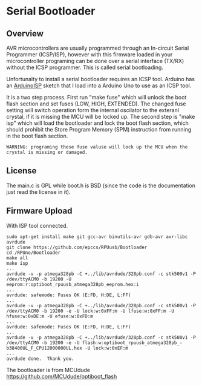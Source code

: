 # Serial Bootloader

## Overview

AVR microcontrollers are usually programmed through an In-circuit Serial Programmer (ICSP/ISP), however with this firmware loaded in your microcontroller programing can be done over a serial interface (TX/RX) without the ICSP programmer. This is called serial bootloading. 

Unfortunalty to install a serial bootloader requires an ICSP tool. Arduino has an [ArduinoISP] sketch that I load into a Arduino Uno to use as an ICSP tool.

[ArduinoISP]: https://github.com/arduino/Arduino/blob/master/build/shared/examples/11.ArduinoISP/ArduinoISP/ArduinoISP.ino

It is a two step process. First run "make fuse" which will unlock the boot flash section and set fuses (LOW, HIGH, EXTENDED). The changed fuse setting will switch operation form the internal oscilator to the exteranl crystal, if it is missing the MCU will be locked up. The second step is "make isp" which will load the bootloader and lock the boot flash section, which should prohibit the Store Program Memory (SPM) instruction from running in the boot flash section. 

    WARNING: programing these fuse valuse will lock up the MCU when the crystal is missing or damaged.


## License 

The main.c is GPL while boot.h is BSD (since the code is the documentation just read the license in it).


## Firmware Upload

With ISP tool connected.

``` 
sudo apt-get install make git gcc-avr binutils-avr gdb-avr avr-libc avrdude
git clone https://github.com/epccs/RPUusb/Bootloader
cd /RPUno/Bootloader
make all
make isp
...
avrdude -v -p atmega328pb -C +../lib/avrdude/328pb.conf -c stk500v1 -P /dev/ttyACM0 -b 19200 -U eeprom:r:optiboot_rpuusb_atmega328pb_eeprom.hex:i
...
avrdude: safemode: Fuses OK (E:FD, H:DE, L:FF)
...
avrdude -v -p atmega328pb -C +../lib/avrdude/328pb.conf -c stk500v1 -P /dev/ttyACM0 -b 19200 -e -U lock:w:0xFF:m -U lfuse:w:0xFF:m -U hfuse:w:0xDE:m -U efuse:w:0xFD:m
...
avrdude: safemode: Fuses OK (E:FD, H:DE, L:FF)
...
avrdude -v -p atmega328pb -C +../lib/avrdude/328pb.conf -c stk500v1 -P /dev/ttyACM0 -b 19200 -e -U flash:w:optiboot_rpuusb_atmega328pb_-b38400UL_F_CPU12000000UL.hex -U lock:w:0xEF:m
...
avrdude done.  Thank you.
``` 

The bootloader is from MCUdude
https://github.com/MCUdude/optiboot_flash

